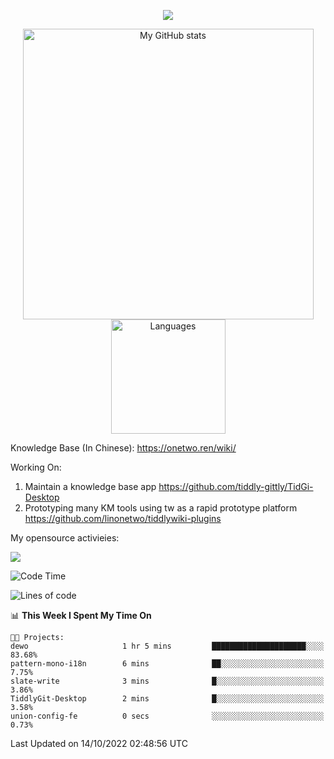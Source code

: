 <a href="https://github.com/linonetwo">
    <p align="center">
        <img src="https://github-profile-trophy.vercel.app/?username=linonetwo&column=7&theme=onedark"/>
    </p>
</a>
<a align="center" href="https://github.com/linonetwo">
  <p align="center">
    <img src="https://github-readme-stats.vercel.app/api?username=linonetwo&show_icons=true&count_private=true" alt="My GitHub stats" width="465"/>
    <img src="https://github-readme-stats.vercel.app/api/top-langs/?username=linonetwo&layout=compact&langs_count=10" alt="Languages" height="183">
  </p>
</a>

Knowledge Base (In Chinese): https://onetwo.ren/wiki/

Working On: 

1. Maintain a knowledge base app https://github.com/tiddly-gittly/TidGi-Desktop
1. Prototyping many KM tools using tw as a rapid prototype platform https://github.com/linonetwo/tiddlywiki-plugins

My opensource activieies:

![](https://visitor-badge.glitch.me/badge?page_id=linonetwo.linonetwo)

<!--START_SECTION:waka-->
![Code Time](http://img.shields.io/badge/Code%20Time-1%2C207%20hrs%205%20mins-blue)

![Lines of code](https://img.shields.io/badge/From%20Hello%20World%20I%27ve%20Written-2%20Million%20lines%20of%20code-blue)

📊 **This Week I Spent My Time On** 

```text
🐱‍💻 Projects: 
dewo                     1 hr 5 mins         █████████████████████░░░░   83.68% 
pattern-mono-i18n        6 mins              ██░░░░░░░░░░░░░░░░░░░░░░░   7.75% 
slate-write              3 mins              █░░░░░░░░░░░░░░░░░░░░░░░░   3.86% 
TiddlyGit-Desktop        2 mins              █░░░░░░░░░░░░░░░░░░░░░░░░   3.58% 
union-config-fe          0 secs              ░░░░░░░░░░░░░░░░░░░░░░░░░   0.73%

```


 Last Updated on 14/10/2022 02:48:56 UTC
<!--END_SECTION:waka-->
